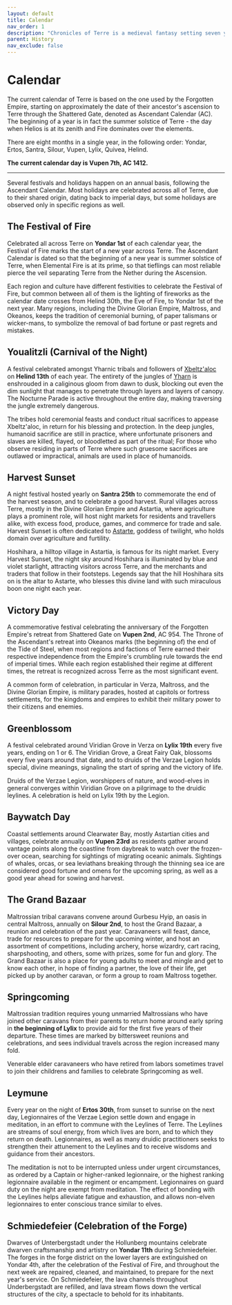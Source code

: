 ```yaml
---
layout: default
title: Calendar
nav_order: 1
description: "Chronicles of Terre is a medieval fantasy setting seven years in the writing, currently for dungeons & dragons 5th edition."
parent: History
nav_exclude: false
---
```


# Calendar

The current calendar of Terre is based on the one used by the Forgotten Empire, starting on approximately the date of their ancestor's ascension to Terre through the Shattered Gate, denoted as Ascendant Calendar (AC). The beginning of a year is in fact the summer solstice of Terre - the day when Helios is at its zenith and Fire dominates over the elements.

There are eight months in a single year, in the following order: Yondar, Ertos, Santra, Silour, Vupen, Lylix, Quivea, Helind.

**The current calendar day is Vupen 7th, AC 1412.**

---

Several festivals and holidays happen on an annual basis, following the Ascendant Calendar. Most holidays are celebrated across all of Terre, due to their shared origin, dating back to imperial days, but some holidays are observed only in specific regions as well.

## The Festival of Fire

Celebrated all across Terre on **Yondar 1st** of each calendar year, the Festival of Fire marks the start of a new year across Terre. The Ascendant Calendar is dated so that the beginning of a new year is summer solstice of Terre, when Elemental Fire is at its prime, so that tieflings can most reliable pierce the veil separating Terre from the Nether during the Ascension.

Each region and culture have different festivities to celebrate the Festival of Fire, but common between all of them is the lighting of fireworks as the calendar date crosses from Helind 30th, the Eve of Fire, to Yondar 1st of the next year. Many regions, including the Divine Glorian Empire, Maltross, and Okeanos, keeps the tradition of ceremonial burning, of paper talismans or wicker-mans, to symbolize the removal of bad fortune or past regrets and mistakes.

## Youalitzli (Carnival of the Night)

A festival celebrated amongst Yharnic tribals and followers of [Xbeltz'aloc](../religion/patronus/Xbeltz'aloc) on **Helind 13th** of each year. The entirety of the jungles of [Yharn](../region/Yharn) is enshrouded in a caliginous gloom from dawn to dusk, blocking out even the dim sunlight that manages to penetrate through layers and layers of canopy. The Nocturne Parade is active throughout the entire day, making traversing the jungle extremely dangerous.

The tribes hold ceremonial feasts and conduct ritual sacrifices to appease Xbeltz'aloc, in return for his blessing and protection. In the deep jungles, humanoid sacrifice are still in practice, where unfortunate prisoners and slaves are killed, flayed, or bloodletted as part of the ritual; For those who observe residing in parts of Terre where such gruesome sacrifices are outlawed or impractical, animals are used in place of humanoids.

## Harvest Sunset

A night festival hosted yearly on **Santra 25th** to commemorate the end of the harvest season, and to celebrate a good harvest. Rural villages across Terre, mostly in the Divine Glorian Empire and Astartia, where agriculture plays a prominent role, will host night markets for residents and travellers alike, with excess food, produce, games, and commerce for trade and sale. Harvest Sunset is often dedicated to [Astarte](../religion/maioris/Astarte), goddess of twilight, who holds domain over agriculture and furtility.

Hoshihara, a hilltop village in Astartia, is famous for its night market. Every Harvest Sunset, the night sky around Hoshihara is illuminated by blue and violet starlight, attracting visitors across Terre, and the merchants and traders that follow in their footsteps. Legends say that the hill Hoshihara sits on is the altar to Astarte, who blesses this divine land with such miraculous boon one night each year.

## Victory Day

A commemorative festival celebrating the anniversary of the Forgotten Empire's retreat from Shattered Gate on **Vupen 2nd**, AC 954. The Throne of the Ascendant's retreat into Okeanos marks (the beginning of) the end of the Tide of Steel, when most regions and factions of Terre earned their respective independence from the Empire's crumbling rule towards the end of imperial times. While each region established their regime at different times, the retreat is recognized across Terre as the most significant event.

A common form of celebration, in particular in Verza, Maltross, and the Divine Glorian Empire, is military parades, hosted at capitols or fortress settlements, for the kingdoms and empires to exhibit their military power to their citizens and enemies.

## Greenblossom

A festival celebrated around Viridian Grove in Verza on **Lylix 19th** every five years, ending on 1 or 6. The Viridian Grove, a Great Fairy Oak, blossoms every five years around that date, and to druids of the Verzae Legion holds special, divine meanings, signaling the start of spring and the victory of life.

Druids of the Verzae Legion, worshippers of nature, and wood-elves in general converges within Viridian Grove on a pilgrimage to the druidic leylines. A celebration is held on Lylix 19th by the Legion.

## Baywatch Day

Coastal settlements around Clearwater Bay, mostly Astartian cities and villages, celebrate annually on **Vupen 23rd** as residents gather around vantage points along the coastline from daybreak to watch over the frozen-over ocean, searching for sightings of migrating oceanic animals. Sightings of whales, orcas, or sea leviathans breaking through the thinning sea ice are considered good fortune and omens for the upcoming spring, as well as a good year ahead for sowing and harvest.

## The Grand Bazaar

Maltrossian tribal caravans convene around Gurbesu Hyip, an oasis in central Maltross, annually on **Silour 2nd**, to host the Grand Bazaar, a reunion and celebration of the past year. Caravaneers will feast, dance, trade for resources to prepare for the upcoming winter, and host an assortment of competitions, including archery, horse wizardry, cart racing, sharpshooting, and others, some with prizes, some for fun and glory. The Grand Bazaar is also a place for young adults to meet and mingle and get to know each other, in hope of finding a partner, the love of their life, get picked up by another caravan, or form a group to roam Maltross together.

## Springcoming

Maltrossian tradition requires young unmarried Maltrossians who have joined other caravans from their parents to return home around early spring in **the beginning of Lylix** to provide aid for the first five years of their departure. These times are marked by bittersweet reunions and celebrations, and sees individual travels across the region increased many fold.

Venerable elder caravaneers who have retired from labors sometimes travel to join their childrens and families to celebrate Springcoming as well.

## Leymune

Every year on the night of **Ertos 30th**, from sunset to sunrise on the next day, Legionnaires of the Verzae Legion settle down and engage in meditation, in an effort to commune with the Leylines of Terre. The Leylines are streams of soul energy, from which lives are born, and to which they return on death. Legionnaires, as well as many druidic practitioners seeks to strengthen their attunement to the Leylines and to receive wisdoms and guidance from their ancestors.

The meditation is not to be interrupted unless under urgent circumstances, as ordered by a Captain or higher-ranked legionnaire, or the highest ranking legionnaire available in the regiment or encampment. Legionnaires on guard duty on the night are exempt from meditation. The effect of bonding with the Leylines helps alleviate fatigue and exhaustion, and allows non-elven legionnaires to enter conscious trance similar to elves.

## Schmiedefeier (Celebration of the Forge)

Dwarves of Unterbergstadt under the Hollunberg mountains celebrate dwarven craftsmanship and artistry on **Yondar 11th** during Schmiedefeier. The forges in the forge district on the lower layers are extinguished on Yondar 4th, after the celebration of the Festival of Fire, and throughout the next week are repaired, cleaned, and maintained, to prepare for the next year's service. On Schmiedefeier, the lava channels throughout Underbergstadt are refilled, and lava stream flows down the vertical structures of the city, a spectacle to behold for its inhabitants.

